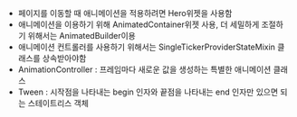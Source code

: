 * 페이지를 이동할 때 애니메이션을 적용하려면 Hero위젯을 사용함
* 애니메이션을 이용하기 위해 AnimatedContainer위젯 사용, 더 세밀하게 조절하기 위해서는 AnimatedBuilder이용
* 애니메이션 컨트롤러를 사용하기 위해서는 SingleTickerProviderStateMixin 클래스를 상속받아야함
* AnimationController : 프레임마다 새로운 값을 생성하는 특별한 애니메이션 클래스
* Tween : 시작점을 나타내는 begin 인자와 끝점을 나타내는 end 인자만 있으면 되는 스테이트리스 객체
